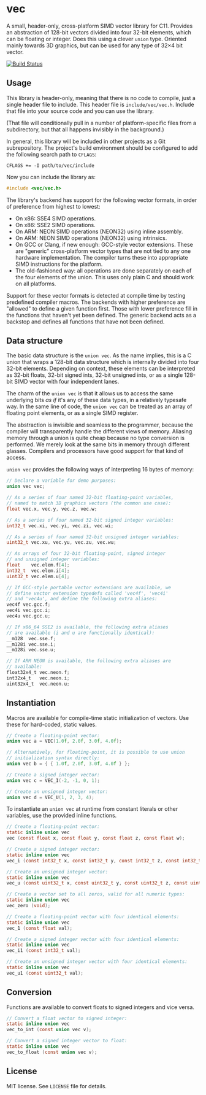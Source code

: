 # vec

A small, header-only, cross-platform SIMD vector library for C11. Provides an
abstraction of 128-bit vectors divided into four 32-bit elements, which can be
floating or integer. Does this using a clever `union` type. Oriented mainly
towards 3D graphics, but can be used for any type of 32×4 bit vector.

[![Build Status](https://travis-ci.org/aklomp/vec.svg)](https://travis-ci.org/aklomp/vec)

## Usage

This library is header-only, meaning that there is no code to compile, just a
single header file to include. This header file is `include/vec/vec.h`. Include
that file into your source code and you can use the library.

(That file will conditionally pull in a number of platform-specific files from
a subdirectory, but that all happens invisibly in the background.)

In general, this library will be included in other projects as a Git
subrepository. The project's build environment should be configured to add the
following search path to `CFLAGS`:

```make
CFLAGS += -I path/to/vec/include
```

Now you can include the library as:

```c
#include <vec/vec.h>
```

The library's backend has support for the following vector formats, in order of
preference from highest to lowest:

- On x86: SSE4 SIMD operations.
- On x86: SSE2 SIMD operations.
- On ARM: NEON SIMD operations (NEON32) using inline assembly.
- On ARM: NEON SIMD operations (NEON32) using intrinsics.
- On GCC or Clang, if new enough: GCC-style vector extensions. These are
  "generic" cross-platform vector types that are not tied to any one hardware
  implementation. The compiler turns these into appropriate SIMD instructions
  for the platform.
- The old-fashioned way: all operations are done separately on each of the four
  elements of the union. This uses only plain C and should work on all
  platforms.

Support for these vector formats is detected at compile time by testing
predefined compiler macros. The backends with higher preference are "allowed"
to define a given function first. Those with lower preference fill in the
functions that haven't yet been defined. The generic backend acts as a backstop
and defines all functions that have not been defined.

## Data structure

The basic data structure is the `union vec`. As the name implies, this is a C
union that wraps a 128-bit data structure which is internally divided into four
32-bit elements. Depending on context, these elements can be interpreted as
32-bit floats, 32-bit signed ints, 32-bit unsigned ints, or as a single 128-bit
SIMD vector with four independent lanes.

The charm of the `union vec` is that it allows us to access the same underlying
bits *as if* it's any of these data types, in a relatively typesafe way. In the
same line of code, the `union vec` can be treated as an array of floating point
elements, or as a single SIMD register.

The abstraction is invisible and seamless to the programmer, because the
compiler will transparently handle the different views of memory. Aliasing
memory through a union is quite cheap because no type conversion is performed.
We merely look at the same bits in memory through different glasses. Compilers
and processors have good support for that kind of access.

`union vec` provides the following ways of interpreting 16 bytes of memory:

```c
// Declare a variable for demo purposes:
union vec vec;

// As a series of four named 32-bit floating-point variables,
// named to match 3D graphics vectors (the common use case):
float vec.x, vec.y, vec.z, vec.w;

// As a series of four named 32-bit signed integer variables:
int32_t vec.xi, vec.yi, vec.zi, vec.wi;

// As a series of four named 32-bit unsigned integer variables:
uint32_t vec.xu, vec.yu, vec.zu, vec.wu;

// As arrays of four 32-bit floating-point, signed integer
// and unsigned integer variables:
float    vec.elem.f[4];
int32_t  vec.elem.i[4];
uint32_t vec.elem.u[4];

// If GCC-style portable vector extensions are available, we
// define vector extension typedefs called 'vec4f', 'vec4i'
// and 'vec4u', and define the following extra aliases:
vec4f vec.gcc.f;
vec4i vec.gcc.i;
vec4u vec.gcc.u;

// If x86_64 SSE2 is available, the following extra aliases
// are available (i and u are functionally identical):
__m128  vec.sse.f;
__m128i vec.sse.i;
__m128i vec.sse.u;

// If ARM NEON is available, the following extra aliases are
// available:
float32x4_t vec.neon.f;
int32x4_t   vec.neon.i;
uint32x4_t  vec.neon.u;
```

## Instantiation

Macros are available for compile-time static initialization of vectors. Use
these for hard-coded, static values.

```c
// Create a floating-point vector:
union vec a = VEC(1.0f, 2.0f, 3.0f, 4.0f);

// Alternatively, for floating-point, it is possible to use union
// initialization syntax directly:
union vec b = { { 1.0f, 2.0f, 3.0f, 4.0f } };

// Create a signed integer vector:
union vec c = VEC_I(-2, -1, 0, 1);

// Create an unsigned integer vector:
union vec d = VEC_U(1, 2, 3, 4);
```

To instantiate an `union vec` at runtime from constant literals or other
variables, use the provided inline functions.

```c
// Create a floating-point vector:
static inline union vec
vec (const float x, const float y, const float z, const float w);

// Create a signed integer vector:
static inline union vec
vec_i (const int32_t x, const int32_t y, const int32_t z, const int32_t w);

// Create an unsigned integer vector:
static inline union vec
vec_u (const uint32_t x, const uint32_t y, const uint32_t z, const uint32_t w);
```

```c
// Create a vector set to all zeros, valid for all numeric types:
static inline union vec
vec_zero (void);
```

```c
// Create a floating-point vector with four identical elements:
static inline union vec
vec_1 (const float val);

// Create a signed integer vector with four identical elements:
static inline union vec
vec_i1 (const int32_t val);

// Create an unsigned integer vector with four identical elements:
static inline union vec
vec_u1 (const uint32_t val);
```

## Conversion

Functions are available to convert floats to signed integers and vice versa.

```c
// Convert a float vector to signed integer:
static inline union vec
vec_to_int (const union vec v);

// Convert a signed integer vector to float:
static inline union vec
vec_to_float (const union vec v);
```

## License

MIT license. See `LICENSE` file for details.
